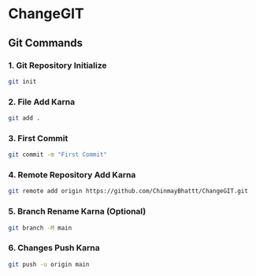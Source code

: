  # ChangeGIT  

## Git Commands  

### 1. Git Repository Initialize  
```bash  
git init  
```  

### 2. File Add Karna  
```bash  
git add .  
```  

### 3. First Commit  
```bash  
git commit -m "First Commit"  
```  

### 4. Remote Repository Add Karna  
```bash  
git remote add origin https://github.com/ChinmayBhattt/ChangeGIT.git  
```  

### 5. Branch Rename Karna (Optional)  
```bash  
git branch -M main  
```  

### 6. Changes Push Karna  
```bash  
git push -u origin main  
```  

